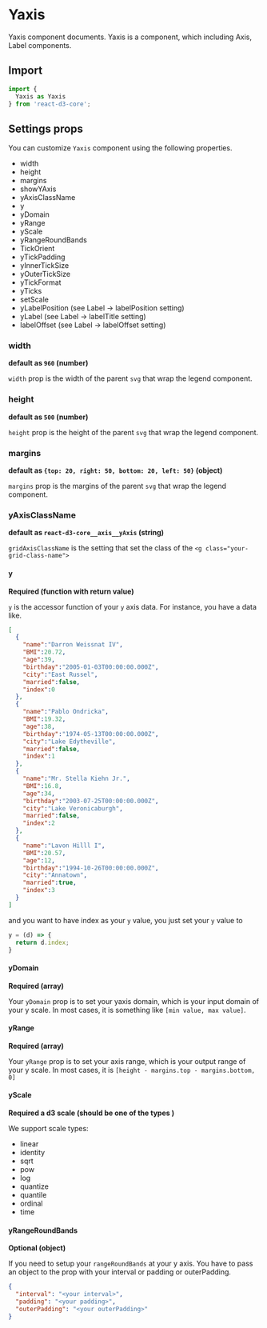 # Yaxis

Yaxis component documents. Yaxis is a component, which including Axis, Label components.

## Import

```js
import {
  Yaxis as Yaxis
} from 'react-d3-core';
```

## Settings props

You can customize `Yaxis` component using the following properties.

- width
- height
- margins
- showYAxis
- yAxisClassName
- y
- yDomain
- yRange
- yScale
- yRangeRoundBands
- TickOrient
- yTickPadding
- yInnerTickSize
- yOuterTickSize
- yTickFormat
- yTicks
- setScale
- yLabelPosition (see Label -> labelPosition setting)
- yLabel (see Label -> labelTitle setting)
- labelOffset (see Label -> labelOffset setting)

### width

**default as `960` (number)**

`width` prop is the width of the parent `svg` that wrap the legend component.

### height

**default as `500` (number)**

`height` prop is the height of the parent `svg` that wrap the legend component.

### margins

**default as `{top: 20, right: 50, bottom: 20, left: 50}` (object)**

`margins` prop is the margins of the parent `svg` that wrap the legend component.

### yAxisClassName

**default as `react-d3-core__axis__yAxis` (string)**

`gridAxisClassName` is the setting that set the class of the `<g class="your-grid-class-name">`

#### y

**Required (function with return value)**

`y` is the accessor function of your `y` axis data. For instance, you have a data like.

```json
[
  {
    "name":"Darron Weissnat IV",
    "BMI":20.72,
    "age":39,
    "birthday":"2005-01-03T00:00:00.000Z",
    "city":"East Russel",
    "married":false,
    "index":0
  },
  {
    "name":"Pablo Ondricka",
    "BMI":19.32,
    "age":38,
    "birthday":"1974-05-13T00:00:00.000Z",
    "city":"Lake Edytheville",
    "married":false,
    "index":1
  },
  {
    "name":"Mr. Stella Kiehn Jr.",
    "BMI":16.8,
    "age":34,
    "birthday":"2003-07-25T00:00:00.000Z",
    "city":"Lake Veronicaburgh",
    "married":false,
    "index":2
  },
  {
    "name":"Lavon Hilll I",
    "BMI":20.57,
    "age":12,
    "birthday":"1994-10-26T00:00:00.000Z",
    "city":"Annatown",
    "married":true,
    "index":3
  }
]
```

and you want to have index as your `y` value, you just set your `y` value to

```js
y = (d) => {
  return d.index;
}
```

#### yDomain

**Required (array)**

Your `yDomain` prop is to set your yaxis domain, which is your input domain of your y scale.  In most cases, it is something like `[min value, max value]`.

#### yRange

**Required (array)**

Your `yRange` prop is to set your axis range, which is your output range of your y scale. In most cases, it is `[height - margins.top - margins.bottom, 0]`

#### yScale

**Required a d3 scale (should be one of the types )**

We support scale types:

- linear
- identity
- sqrt
- pow
- log
- quantize
- quantile
- ordinal
- time

#### yRangeRoundBands

**Optional (object)**

If you need to setup your `rangeRoundBands` at your y axis. You have to pass an object to the prop with your interval or padding or outerPadding.

```json
{
  "interval": "<your interval>",
  "padding": "<your padding>",
  "outerPadding": "<your outerPadding>"
}
```
